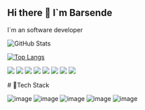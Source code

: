 ## Hi there 👋 I`m Barsende

I`m an software developer 

![GitHub Stats](https://github-readme-stats.vercel.app/api?username=ABarsen&theme=radical&show_icons=true)

[![Top Langs](https://github-readme-stats.vercel.app/api/top-langs/?username=ABarsen&theme=radical)](https://github.com/ABarsen/github-readme-stats)

<p align="left">
<img src="https://img.shields.io/badge/-HTML5-black?style=flat-square&logo=html5&logoColor=white"/>
<img src="https://img.shields.io/badge/-CSS-black?style=flat-square&logo=CSS&logoColor=white"/>
<img src="https://img.shields.io/badge/-PHP-black?style=flat-square&logo=PHP" />
<img src="https://img.shields.io/badge/-Linux-black?style=flat-square&logo=Linux"/>
<img src="https://img.shields.io/badge/-GitHub-black?style=flat-square&logo=GitHub"/>
<img src="https://img.shields.io/badge/-Visual Studio Code-black?style=flat-square&logo=Visual Studio Code"/>
<img src="https://img.shields.io/badge/-Docker-black?style=flat-square&logo=Docker"/>
<img src="https://img.shields.io/badge/-Figma-black?style=flat-square&logo=Figma"/>
</p>
# 💫Tech Stack


![image](https://user-images.githubusercontent.com/57096498/195101738-099da1d7-2651-432c-925e-cdcc24b39e21.png)
![image](https://user-images.githubusercontent.com/57096498/195101820-128efcb7-36f6-476a-883d-1a1977f494c0.png)
![image](https://user-images.githubusercontent.com/57096498/195102016-c4398e4c-9720-46f0-aff6-87f475dbcc54.png)
![image](https://user-images.githubusercontent.com/57096498/195102098-37d3b5af-b896-451e-86a3-cf746f4267c0.png)
![image](https://user-images.githubusercontent.com/57096498/195102140-daa92701-d699-438a-bc7c-5792b699079f.png)

